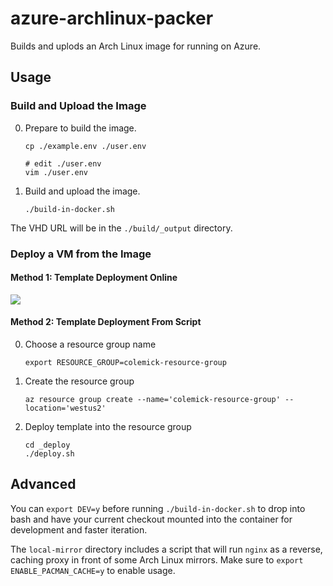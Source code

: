 # azure-archlinux-packer

Builds and uplods an Arch Linux image for running on Azure.

## Usage

### Build and Upload the Image

0. Prepare to build the image.
   ```shell
   cp ./example.env ./user.env

   # edit ./user.env
   vim ./user.env
   ```

1. Build and upload the image.
   ```shell
   ./build-in-docker.sh
   ```

The VHD URL will be in the `./build/_output` directory.

### Deploy a VM from the Image

#### Method 1: Template Deployment Online

<a href="https://portal.azure.com/#create/Microsoft.Template/uri/https%3A%2F%2Fraw.githubusercontent.com%2Fcolemickens%2Fazure-archlinux-packer%2Fmaster%2F_deploy%2Fazuredeploy.json" target="_blank">
    <img src="http://azuredeploy.net/deploybutton.png"/>
</a>

#### Method 2: Template Deployment From Script

0. Choose a resource group name
   ```shell
   export RESOURCE_GROUP=colemick-resource-group
   ```

1. Create the resource group
   ```shell
   az resource group create --name='colemick-resource-group' --location='westus2'
   ```

2. Deploy template into the resource group
   ```shell
   cd _deploy
   ./deploy.sh
   ```

## Advanced

You can `export DEV=y` before running `./build-in-docker.sh`
to drop into bash and have your current checkout mounted into the container
for development and faster iteration.

The `local-mirror` directory includes a script that will run `nginx` as a reverse, caching proxy in front of some Arch Linux mirrors. Make sure to `export ENABLE_PACMAN_CACHE=y` to enable usage.
